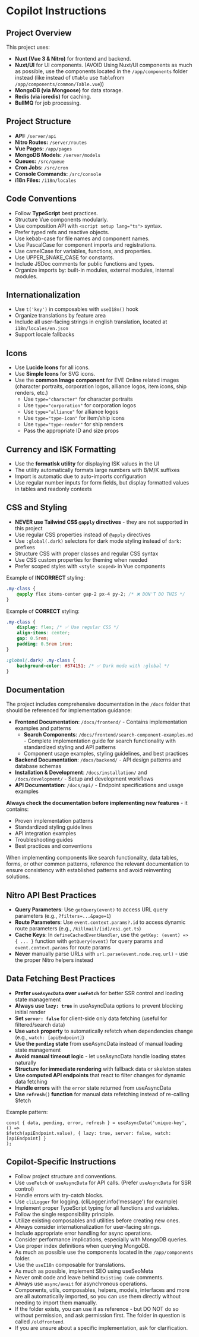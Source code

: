 # Copilot Instructions

## Project Overview

This project uses:

-   **Nuxt (Vue 3 & Nitro)** for frontend and backend.
-   **Nuxt/UI** for UI components. (AVOID Using Nuxt/UI components as much as possible, use the components located in the `/app/components` folder instead (like instead of `UTable` use `Table`from `/app/components/common/Table.vue`))
-   **MongoDB (via Mongoose)** for data storage.
-   **Redis (via ioredis)** for caching.
-   **BullMQ** for job processing.

## Project Structure

-   **API:** `/server/api`
-   **Nitro Routes:** `/server/routes`
-   **Vue Pages:** `/app/pages`
-   **MongoDB Models:** `/server/models`
-   **Queues:** `/src/queue`
-   **Cron Jobs:** `/src/cron`
-   **Console Commands:** `/src/console`
-   **i18n Files:** `/i18n/locales`

## Code Conventions

-   Follow **TypeScript** best practices.
-   Structure Vue components modularly.
-   Use composition API with `<script setup lang="ts">` syntax.
-   Prefer typed refs and reactive objects.
-   Use kebab-case for file names and component names.
-   Use PascalCase for component imports and registrations.
-   Use camelCase for variables, functions, and properties.
-   Use UPPER_SNAKE_CASE for constants.
-   Include JSDoc comments for public functions and types.
-   Organize imports by: built-in modules, external modules, internal modules.

## Internationalization

-   Use `t('key')` in composables with `useI18n()` hook
-   Organize translations by feature area
-   Include all user-facing strings in english translation, located at `i18n/locales/en.json`
-   Support locale fallbacks

## Icons

-   Use **Lucide Icons** for all icons.
-   Use **Simple Icons** for SVG icons.
-   Use the **common Image component** for EVE Online related images (character portraits, corporation logos, alliance logos, item icons, ship renders, etc.)
    -   Use `type="character"` for character portraits
    -   Use `type="corporation"` for corporation logos
    -   Use `type="alliance"` for alliance logos
    -   Use `type="type-icon"` for item/ship icons
    -   Use `type="type-render"` for ship renders
    -   Pass the appropriate ID and size props

## Currency and ISK Formatting

-   Use the **formatIsk utility** for displaying ISK values in the UI
-   The utility automatically formats large numbers with B/M/K suffixes
-   Import is automatic due to auto-imports configuration
-   Use regular number inputs for form fields, but display formatted values in tables and readonly contexts

## CSS and Styling

-   **NEVER use Tailwind CSS `@apply` directives** - they are not supported in this project
-   Use regular CSS properties instead of `@apply` directives
-   Use `:global(.dark)` selectors for dark mode styling instead of `dark:` prefixes
-   Structure CSS with proper classes and regular CSS syntax
-   Use CSS custom properties for theming when needed
-   Prefer scoped styles with `<style scoped>` in Vue components

Example of **INCORRECT** styling:

```css
.my-class {
    @apply flex items-center gap-2 px-4 py-2; /* ❌ DON'T DO THIS */
}
```

Example of **CORRECT** styling:

```css
.my-class {
    display: flex; /* ✅ Use regular CSS */
    align-items: center;
    gap: 0.5rem;
    padding: 0.5rem 1rem;
}

:global(.dark) .my-class {
    background-color: #374151; /* ✅ Dark mode with :global */
}
```

## Documentation

The project includes comprehensive documentation in the `/docs` folder that should be referenced for implementation guidance:

-   **Frontend Documentation**: `/docs/frontend/` - Contains implementation examples and patterns
    -   **Search Components**: `/docs/frontend/search-component-examples.md` - Complete implementation guide for search functionality with standardized styling and API patterns
    -   Component usage examples, styling guidelines, and best practices
-   **Backend Documentation**: `/docs/backend/` - API design patterns and database schemas
-   **Installation & Development**: `/docs/installation/` and `/docs/development/` - Setup and development workflows
-   **API Documentation**: `/docs/api/` - Endpoint specifications and usage examples

**Always check the documentation before implementing new features** - it contains:

-   Proven implementation patterns
-   Standardized styling guidelines
-   API integration examples
-   Troubleshooting guides
-   Best practices and conventions

When implementing components like search functionality, data tables, forms, or other common patterns, reference the relevant documentation to ensure consistency with established patterns and avoid reinventing solutions.

## Nitro API Best Practices

-   **Query Parameters**: Use `getQuery(event)` to access URL query parameters (e.g., `?filters=...&page=1`)
-   **Route Parameters**: Use `event.context.params?.id` to access dynamic route parameters (e.g., `/killmail/[id]/esi.get.ts`)
-   **Cache Keys**: In `defineCachedEventHandler`, use the `getKey: (event) => { ... }` function with `getQuery(event)` for query params and `event.context.params` for route params
-   **Never** manually parse URLs with `url.parse(event.node.req.url)` - use the proper Nitro helpers instead

## Data Fetching Best Practices

-   **Prefer `useAsyncData` over `useFetch`** for better SSR control and loading state management
-   **Always use `lazy: true`** in useAsyncData options to prevent blocking initial render
-   **Set `server: false`** for client-side only data fetching (useful for filtered/search data)
-   **Use `watch` property** to automatically refetch when dependencies change (e.g., `watch: [apiEndpoint]`)
-   **Use the `pending` state** from useAsyncData instead of manual loading state management
-   **Avoid manual timeout logic** - let useAsyncData handle loading states naturally
-   **Structure for immediate rendering** with fallback data or skeleton states
-   **Use computed API endpoints** that react to filter changes for dynamic data fetching
-   **Handle errors** with the `error` state returned from useAsyncData
-   **Use `refresh()` function** for manual data refetching instead of re-calling $fetch

Example pattern:

```vue
const { data, pending, error, refresh } = useAsyncData('unique-key', () =>
$fetch(apiEndpoint.value), { lazy: true, server: false, watch: [apiEndpoint] }
);
```

## Copilot-Specific Instructions

-   Follow project structure and conventions.
-   Use `useFetch` or `useAsyncData` for API calls. (Prefer `useAsyncData` for SSR control)
-   Handle errors with try-catch blocks.
-   Use `cliLogger` for logging. (cliLogger.info('message') for example)
-   Implement proper TypeScript typing for all functions and variables.
-   Follow the single responsibility principle.
-   Utilize existing composables and utilities before creating new ones.
-   Always consider internationalization for user-facing strings.
-   Include appropriate error handling for async operations.
-   Consider performance implications, especially with MongoDB queries.
-   Use proper index definitions when querying MongoDB.
-   As much as possible use the components located in the `/app/components` folder.
-   Use the `useI18n` composable for translations.
-   As much as possible, implement SEO using useSeoMeta
-   Never omit code and leave behind `Existing Code` comments.
-   Always use `async/await` for asynchronous operations.
-   Components, utils, composables, helpers, models, interfaces and more are all automatically imported, so you can use them directly without needing to import them manually.
-   If the folder exists, you can use it as reference - but DO NOT do so without permission, and ask permission first. The folder in question is called `/oldfrontend`.
-   If you are unsure about a specific implementation, ask for clarification.
